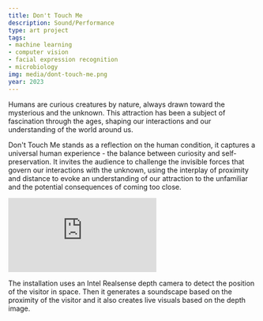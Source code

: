 ```yaml
---
title: Don't Touch Me
description: Sound/Performance
type: art project
tags:
- machine learning
- computer vision
- facial expression recognition
- microbiology
img: media/dont-touch-me.png
year: 2023
---
```


Humans are curious creatures by nature, always drawn toward the mysterious and the unknown. This attraction has been a subject of fascination through the ages, shaping our interactions and our understanding of the world around us.

Don't Touch Me stands as a reflection on the human condition, it captures a universal human experience - the balance between curiosity and self-preservation. It invites the audience to challenge the invisible forces that govern our interactions with the unknown, using the interplay of proximity and distance to evoke an understanding of our attraction to the unfamiliar and the potential consequences of coming too close.

<div class="video-container">
<iframe class="video" src="https://www.youtube.com/embed/5NoqreFytJM?si=-C04t_kOXzgB3pKc" title="YouTube video player" frameborder="0" allow="accelerometer; autoplay; clipboard-write; encrypted-media; gyroscope; picture-in-picture; web-share" allowfullscreen></iframe>
</div>

The installation uses an Intel Realsense depth camera to detect the position of the visitor in space. Then it generates a soundscape based on the proximity of the visitor and it also creates live visuals based on the depth image.